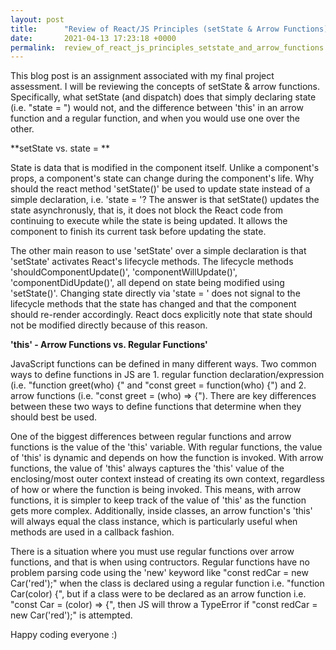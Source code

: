 ```yaml
---
layout: post
title:      "Review of React/JS Principles (setState & Arrow Functions)"
date:       2021-04-13 17:23:18 +0000
permalink:  review_of_react_js_principles_setstate_and_arrow_functions
---
```



This blog post is an assignment associated with my final project assessment. I will be reviewing the concepts of setState & arrow functions. Specifically, what setState (and dispatch) does that simply declaring state (i.e. "state = ") would not, and the difference between 'this' in an arrow function and a regular function, and when you would use one over the other.

**setState vs. state = **

State is data that is modified in the component itself. Unlike a component's props, a component's state can change during the component's life. Why should the react method 'setState()' be used to update state instead of a simple declaration, i.e. 'state = '? The answer is that setState() updates the state asynchronusly, that is, it does not block the React code from continuing to execute while the state is being updated. It allows the component to finish its current task before updating the state.

The other main reason to use 'setState' over a simple declaration is that 'setState' activates React's lifecycle methods. The lifecycle methods 'shouldComponentUpdate()', 'componentWillUpdate()', 'componentDidUpdate()', all depend on state being modified using 'setState()'. Changing state directly via 'state = ' does not signal to the lifecycle methods that the state has changed and that the component should re-render accordingly. React docs explicitly note that state should not be modified directly because of this reason.

**'this' - Arrow Functions vs. Regular Functions'**

JavaScript functions can be defined in many different ways. Two common ways to define functions in JS are 1. regular function declaration/expression (i.e. "function greet(who) {" and "const greet = function(who) {") and 2. arrow functions (i.e. "const greet = (who) => {"). There are key differences between these two ways to define functions that determine when they should best be used. 

One of the biggest differences between regular functions and arrow functions is the value of the 'this' variable. With regular functions, the value of 'this' is dynamic and depends on how the function is invoked. With arrow functions, the value of 'this' always captures the 'this' value of the enclosing/most outer context instead of creating its own context, regardless of how or where the function is being invoked. This means, with arrow functions, it is simpler to keep track of the value of 'this' as the function gets more complex. Additionally, inside classes, an arrow function's 'this' will always equal the class instance, which is particularly useful when methods are used in a callback fashion.

There is a situation where you must use regular functions over arrow functions, and that is when using contructors. Regular functions have no problem parsing code using the 'new' keyword like "const redCar = new Car('red');" when the class is declared using a regular function i.e. "function Car(color) {", but if a class were to be declared as an arrow function i.e. "const Car = (color) => {", then JS will throw a TypeError if "const redCar = new Car('red');" is attempted.

Happy coding everyone :)
